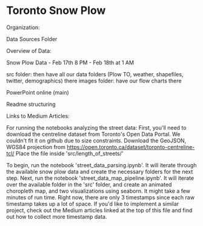# Toronto Snow Plow

Organization:

Data Sources Folder

Overview of Data:

Snow Plow Data - Feb 17th 8 PM - Feb 18th at 1 AM 

src folder: then have all our data folders (Plow TO, weather, shapefiles, twitter, demographics) there 
images folder: have our flow charts there

PowerPoint online (main)

Readme structuring

Links to Medium Articles:

For running the notebooks analyzing the street data:
First, you'll need to download the centreline dataset from Toronto's Open Data Portal. We couldn't fit it on github due to size constraints.
Download the GeoJSON, WGS84 projection from https://open.toronto.ca/dataset/toronto-centreline-tcl/
Place the file inside 'src/length_of_streets/'

To begin, run the notebook 'street_data_parsing.ipynb'. It will iterate through the available snow plow data and create the necessary folders for the next step.
Next, run the notebook 'street_data_map_pipeline.ipynb'. It will iterate over the available folder in the 'src' folder, and create an animated choropleth map, and two visualizations using seaborn. It might take a few minutes of run time.
Right now, there are only 3 timestamps since each raw timestamp takes up a lot of space. If you'd like to implement a similar project, check out the Medium articles linked at the top of this file and find out how to collect more timestamp data.

